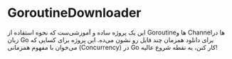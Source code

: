# GoroutineDownloader
این یک پروژه ساده و آموزشی‌ست که نحوه استفاده از Goroutine‌ها و Channel‌ها در زبان Go برای دانلود همزمان چند فایل رو نشون می‌ده. این پروژه برای کسایی که می‌خوان با مفهوم همزمانی (Concurrency) در Go کار کنن، یه نقطه شروع عالیه!
